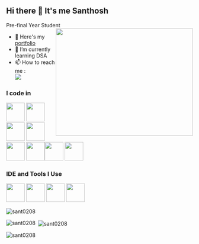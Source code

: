 ## Hi there 👋 It's me Santhosh

Pre-final Year Student
<img align="right" width="370" height="290" src="https://i.pinimg.com/originals/47/f0/34/47f0342cec72b800463bf003eac1257e.gif">
- 🔭 Here's my [portfolio](https://santhosh02-portfolio.netlify.app/)                                                 
- 🌱 I’m currently learning DSA
- 📫 How to reach me :
<br /> [<img src="https://img.shields.io/badge/LinkedIn-0077B5?style=for-the-badge&logo=linkedin&logoColor=white" />](www.linkedin.com/in/santhosh-g-c-278267296)

### I code in
<img height="50" width="50" src="https://img.icons8.com/color/48/000000/python.png" /> <img height="50" width="50" src="https://img.icons8.com/color/48/000000/java-coffee-cup-logo.png" /> <img height="50" width="50" src="https://img.icons8.com/color/48/000000/html-5.png" /> <img height="50" width="50" src="https://img.icons8.com/color/48/000000/css3.png" /> <img height="50" width="50" src="https://img.icons8.com/color/48/000000/bootstrap.png" />
<img height="50" width="50" src="https://img.icons8.com/color/48/000000/javascript.png"/><img height="50" width="50" src="https://img.icons8.com/color/48/000000/react-native.png"/> <img height="50" width="50" src="https://img.icons8.com/color/48/000000/mysql-logo.png"/>

### IDE and Tools I Use
<img height="50" width="50" src="https://img.icons8.com/color/48/000000/visual-studio-code-2019.png"/> <img height="50" width="50" src="https://img.icons8.com/color/48/000000/pycharm.png"/> <img height="50" width="50" src="https://img.icons8.com/color/50/000000/git.png"/> <img height="50" src="https://img.shields.io/badge/Netlify-00C7B7?style=for-the-badge&logo=netlify&logoColor=white"/>


<p align="left"> <img src="https://komarev.com/ghpvc/?username=sant0208&label=Profile%20views&color=0e75b6&style=flat" alt="sant0208" /> </p>

<p><img align="left" src="https://github-readme-stats.vercel.app/api/top-langs?username=sant0208&show_icons=true&locale=en&layout=compact" alt="sant0208" /></p>
<p>&nbsp;<img align="center" src="https://github-readme-stats.vercel.app/api?username=sant0208&show_icons=true&locale=en" alt="sant0208" /></p>

<p><img align="center" src="https://github-readme-streak-stats.herokuapp.com/?user=sant0208&" alt="sant0208" /></p>

